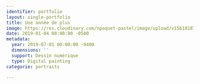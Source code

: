 ```yaml
---
identifier: portfolio
layout: single-portfolio
title: Une année de plus
image: https://res.cloudinary.com/npaquet-pastel/image/upload/v1561818778/Une%20ann%C3%A9e%20de%20plus%2C%20num%C3%A9rique%202019.jpg
date: 2019-01-04 00:00:00 -0500
metadata:
  year: 2019-07-01 00:00:00 -0400
  dimensions: ''
  support: Dessin numérique
  type: Digital painting
categorie: portraits

---
```


